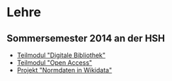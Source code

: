 # Lehre

## Sommersemester 2014 an der HSH

* [Teilmodul "Digitale Bibliothek"](https://github.com/jakobib/hshdb2014)
* [Teilmodul "Open Access"](https://github.com/jakobib/hshoa2014)
* [Projekt "Normdaten in Wikidata"](https://github.com/jakobib/hshwd2014)


